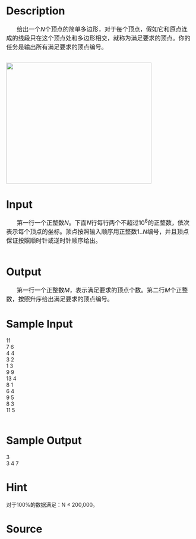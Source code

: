 
# Description

<div class="content"><div style="text-indent: 21.25pt"><span style="font-size: 12pt">给出一个</span><i><span style="font-size: 12pt">N</span></i><span style="font-size: 12pt">个顶点的简单多边形，对于每个顶点，假如它和原点连成的线段只在这个顶点处和多边形相交，就称为满足要求的顶点。你的任务是输出所有满足要求的顶点编号。</span></div>
<div> </div>
<p><img width="391" height="325" src="/source/bzoj/2856/img/aHR0cHM6Ly9seWRzeS5jb20vSnVkZ2VPbmxpbmUvdXBsb2FkLzIwMTIwNy8yLmpwZw==.jpg" alt=""/></p></div>

# Input

<div class="content"><div style="text-indent: 21.25pt"><span style="font-size: 12pt">第一行一个正整数</span><i><span style="font-size: 12pt">N</span></i><span style="font-size: 12pt">。下面</span><i><span style="font-size: 12pt">N</span></i><span style="font-size: 12pt">行每行两个不超过</span><span style="font-size: 12pt">10<sup>6</sup></span><span style="font-size: 12pt">的正整数，依次表示每个顶点的坐标。顶点按照输入顺序用正整数</span><span style="font-size: 12pt">1..<i>N</i></span><span style="font-size: 12pt">编号，并且顶点保证按照顺时针或逆时针顺序给出。</span></div>
<div> </div></div>

# Output

<div class="content"><div style="text-indent: 21.25pt"><span style="font-size: 12pt">第一行一个正整数</span><i><span style="font-size: 12pt">M</span></i><span style="font-size: 12pt">，表示满足要求的顶点个数。第二行</span><i><span style="font-size: 12pt">M</span></i><span style="font-size: 12pt">个正整数，按照升序给出满足要求的顶点编号。</span></div>
<div style="text-indent: 21.25pt">
<div></div>
</div></div>

# Sample Input

<div class="content"><span class="sampledata">11<br/>
7 6<br/>
4 4<br/>
3 2<br/>
1 3<br/>
9 9 <br/>
13 4<br/>
8 1<br/>
6 4<br/>
9 5<br/>
8 3<br/>
11 5<br/>
 <br/>
</span></div>

# Sample Output

<div class="content"><span class="sampledata">3<br/>
3 4 7<br/>
 </span></div>

# Hint

<div class="content"><p></p><p>对于100%的数据满足：N ≤ 200,000。</p><p></p></div>

# Source

<div class="content"><p><a href="problemset.php?search="></a></p></div>

